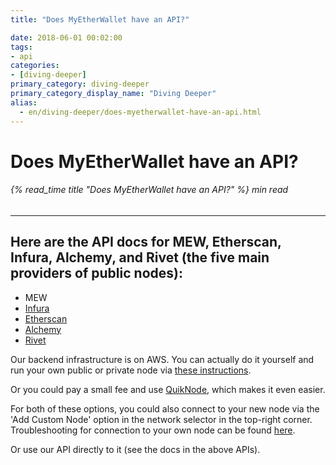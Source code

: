 ```yaml
---
title: "Does MyEtherWallet have an API?"

date: 2018-06-01 00:02:00
tags:
- api
categories:
- [diving-deeper]
primary_category: diving-deeper
primary_category_display_name: "Diving Deeper"
alias:
  - en/diving-deeper/does-myetherwallet-have-an-api.html
---
```


# **Does MyEtherWallet have an API?**

###### {% read_time title "Does MyEtherWallet have an API?" %} min read

* * *

## **Here are the API docs for MEW, Etherscan, Infura, Alchemy, and Rivet (the five main providers of public nodes):**

-   MEW
-   [Infura][infurahowto]
-   [Etherscan][etherscanapi]
-   [Alchemy][alchapi]
-   [Rivet][rivetapi]

Our backend infrastructure is on AWS. You can actually do it yourself and run your own public or private node via [these instructions][instructions]. 

Or you could pay a small fee and use [QuikNode][quiknode], which makes it even easier.

For both of these options, you could also connect to your new node via the 'Add Custom Node' option in the network selector in the top-right corner. Troubleshooting for connection to your own node can be found [here][ownNode].

Or use our API directly to it (see the docs in the above APIs).

[mewapi]: http://www.myetherapi.com/

[infurahowto]: https://infura.io/#how-to

[etherscanapi]: https://etherscan.io/apis

[instructions]: https://github.com/MyEtherWallet/docker-geth-lb

[quiknode]: https://quiknode.io/

[ownNode]: /@@@@@@/networks-and-nodes/unable-to-connect-to-custom-node/

[rivetapi]: https://rivet.cloud/

[alchapi]: https://docs.alchemyapi.io/
